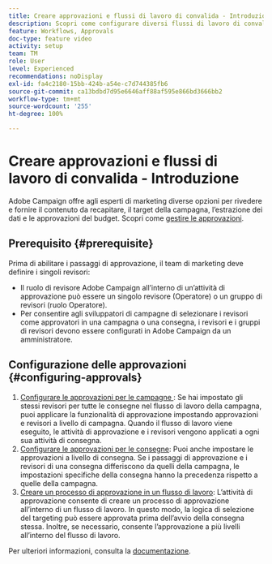 ```yaml
---
title: Creare approvazioni e flussi di lavoro di convalida - Introduzione
description: Scopri come configurare diversi flussi di lavoro di convalida dell’approvazione.
feature: Workflows, Approvals
doc-type: feature video
activity: setup
team: TM
role: User
level: Experienced
recommendations: noDisplay
exl-id: fa4c2180-15bb-424b-a54e-c7d744385fb6
source-git-commit: ca13bdbd7d95e6646aff88af595e866bd3666bb2
workflow-type: tm+mt
source-wordcount: '255'
ht-degree: 100%

---
```


# Creare approvazioni e flussi di lavoro di convalida - Introduzione

Adobe Campaign offre agli esperti di marketing diverse opzioni per rivedere e fornire il contenuto da recapitare, il target della campagna, l’estrazione dei dati e le approvazioni del budget. Scopri come [gestire le approvazioni](/help/process-management/create-approvals-and-validation-workflows/manage-approvals.md).

## Prerequisito {#prerequisite}

Prima di abilitare i passaggi di approvazione, il team di marketing deve definire i singoli revisori:

* Il ruolo di revisore Adobe Campaign all’interno di un’attività di approvazione può essere un singolo revisore (Operatore) o un gruppo di revisori (ruolo Operatore).
* Per consentire agli sviluppatori di campagne di selezionare i revisori come approvatori in una campagna o una consegna, i revisori e i gruppi di revisori devono essere configurati in Adobe Campaign da un amministratore.

## Configurazione delle approvazioni {#configuring-approvals}

1. [Configurare le approvazioni per le campagne ](/help/process-management/create-approvals-and-validation-workflows/configure-approvals-for-campaigns.md):
Se hai impostato gli stessi revisori per tutte le consegne nel flusso di lavoro della campagna, puoi applicare la funzionalità di approvazione impostando approvazioni e revisori a livello di campagna. Quando il flusso di lavoro viene eseguito, le attività di approvazione e i revisori vengono applicati a ogni sua attività di consegna.
2. [Configurare le approvazioni per le consegne](/help/process-management/create-approvals-and-validation-workflows/configure-approvals-for-deliveries.md): 
Puoi anche impostare le approvazioni a livello di consegna. Se i passaggi di approvazione e i revisori di una consegna differiscono da quelli della campagna, le impostazioni specifiche della consegna hanno la precedenza rispetto a quelle della campagna.
3. [Creare un processo di approvazione in un flusso di lavoro](/help/process-management/create-approvals-and-validation-workflows/create-approval-process-in-a-workflow.md): 
L’attività di approvazione consente di creare un processo di approvazione all’interno di un flusso di lavoro. In questo modo, la logica di selezione del targeting può essere approvata prima dell’avvio della consegna stessa. Inoltre, se necessario, consente l’approvazione a più livelli all’interno del flusso di lavoro.

Per ulteriori informazioni, consulta la [documentazione](https://experienceleague.adobe.com/docs/campaign-classic/using/automating-with-workflows/flow-control-activities/approval.html?lang=it).
